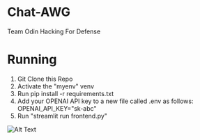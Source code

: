 # Chat-AWG
Team Odin Hacking For Defense 



# Running 
1. Git Clone this Repo
2. Activate the "myenv" venv
3. Run pip install -r requirements.txt
4. Add your OPENAI API key to a new file called .env as follows: OPENAI_API_KEY="sk-abc"
5. Run "streamlit run frontend.py"

![Alt Text](demo.gif)

